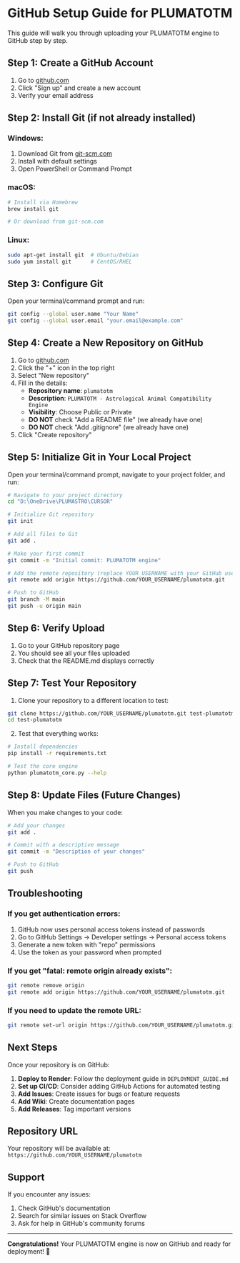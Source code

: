 # GitHub Setup Guide for PLUMATOTM

This guide will walk you through uploading your PLUMATOTM engine to GitHub step by step.

## Step 1: Create a GitHub Account

1. Go to [github.com](https://github.com)
2. Click "Sign up" and create a new account
3. Verify your email address

## Step 2: Install Git (if not already installed)

### Windows:
1. Download Git from [git-scm.com](https://git-scm.com)
2. Install with default settings
3. Open PowerShell or Command Prompt

### macOS:
```bash
# Install via Homebrew
brew install git

# Or download from git-scm.com
```

### Linux:
```bash
sudo apt-get install git  # Ubuntu/Debian
sudo yum install git      # CentOS/RHEL
```

## Step 3: Configure Git

Open your terminal/command prompt and run:

```bash
git config --global user.name "Your Name"
git config --global user.email "your.email@example.com"
```

## Step 4: Create a New Repository on GitHub

1. Go to [github.com](https://github.com)
2. Click the "+" icon in the top right
3. Select "New repository"
4. Fill in the details:
   - **Repository name**: `plumatotm`
   - **Description**: `PLUMATOTM - Astrological Animal Compatibility Engine`
   - **Visibility**: Choose Public or Private
   - **DO NOT** check "Add a README file" (we already have one)
   - **DO NOT** check "Add .gitignore" (we already have one)
5. Click "Create repository"

## Step 5: Initialize Git in Your Local Project

Open your terminal/command prompt, navigate to your project folder, and run:

```bash
# Navigate to your project directory
cd "D:\OneDrive\PLUMASTRO\CURSOR"

# Initialize Git repository
git init

# Add all files to Git
git add .

# Make your first commit
git commit -m "Initial commit: PLUMATOTM engine"

# Add the remote repository (replace YOUR_USERNAME with your GitHub username)
git remote add origin https://github.com/YOUR_USERNAME/plumatotm.git

# Push to GitHub
git branch -M main
git push -u origin main
```

## Step 6: Verify Upload

1. Go to your GitHub repository page
2. You should see all your files uploaded
3. Check that the README.md displays correctly

## Step 7: Test Your Repository

1. Clone your repository to a different location to test:
```bash
git clone https://github.com/YOUR_USERNAME/plumatotm.git test-plumatotm
cd test-plumatotm
```

2. Test that everything works:
```bash
# Install dependencies
pip install -r requirements.txt

# Test the core engine
python plumatotm_core.py --help
```

## Step 8: Update Files (Future Changes)

When you make changes to your code:

```bash
# Add your changes
git add .

# Commit with a descriptive message
git commit -m "Description of your changes"

# Push to GitHub
git push
```

## Troubleshooting

### If you get authentication errors:
1. GitHub now uses personal access tokens instead of passwords
2. Go to GitHub Settings → Developer settings → Personal access tokens
3. Generate a new token with "repo" permissions
4. Use the token as your password when prompted

### If you get "fatal: remote origin already exists":
```bash
git remote remove origin
git remote add origin https://github.com/YOUR_USERNAME/plumatotm.git
```

### If you need to update the remote URL:
```bash
git remote set-url origin https://github.com/YOUR_USERNAME/plumatotm.git
```

## Next Steps

Once your repository is on GitHub:

1. **Deploy to Render**: Follow the deployment guide in `DEPLOYMENT_GUIDE.md`
2. **Set up CI/CD**: Consider adding GitHub Actions for automated testing
3. **Add Issues**: Create issues for bugs or feature requests
4. **Add Wiki**: Create documentation pages
5. **Add Releases**: Tag important versions

## Repository URL

Your repository will be available at:
`https://github.com/YOUR_USERNAME/plumatotm`

## Support

If you encounter any issues:
1. Check GitHub's documentation
2. Search for similar issues on Stack Overflow
3. Ask for help in GitHub's community forums

---

**Congratulations!** Your PLUMATOTM engine is now on GitHub and ready for deployment! 🎉

